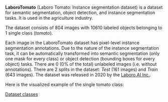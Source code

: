 **LaboroTomato** (Laboro Tomato: Instance segmentation dataset) is a dataset for semantic segmentation, object detection, and instance segmentation tasks. It is used in the agriculture industry.

The dataset consists of 804 images with 10610 labeled objects belonging to 1 single class (*tomato*).

Each image in the LaboroTomato dataset has pixel-level instance segmentation annotations. Due to the nature of the instance segmentation task, it can be automatically transformed into semantic segmentation (only one mask for every class) or object detection (bounding boxes for every object) tasks. There are 0 (0% of the total) unlabeled images (i.e. without annotations). There are 2 splits in the dataset: *Test* (161 images) and *Train* (643 images). The dataset was released in 2020 by the [Laboro.AI Inc.](https://laboro.ai/).

Here is the visualized example of the single tomato class:

[Dataset classes](https://github.com/dataset-ninja/laboro-tomato/raw/main/visualizations/classes_preview.webm)
